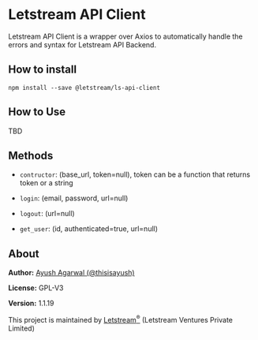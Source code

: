 # Letstream API Client

Letstream API Client is a wrapper over Axios to automatically handle the errors and syntax for Letstream API Backend.

## How to install

```
npm install --save @letstream/ls-api-client
```

## How to Use

TBD

## Methods

- `contructor`: (base_url, token=null), token can be a function that returns token or a string

- `login`: (email, password, url=null)
- `logout`: (url=null)
- `get_user`: (id, authenticated=true, url=null)

## About

**Author:** [Ayush Agarwal (@thisisayush)](https://github.com/thisisayush)

**License:** GPL-V3

**Version:** 1.1.19

This project is maintained by [Letstream<sup>&reg;</sup>](https://www.theletstream.com) (Letstream Ventures Private Limited)
